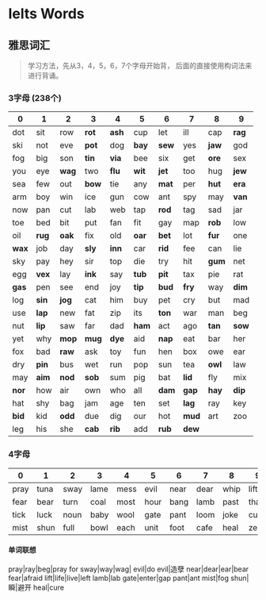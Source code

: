 # Ielts Words


<!-- {{< bilibili id=BV11L411W7s8 >}} -->

## 雅思词汇

>学习方法，先从3，4，5，6，7个字母开始背， 后面的直接使用构词法来进行背诵。

### 3字母 (238个)

| 0       | 1       | 2       | 3       | 4       | 5       | 6       | 7       | 8       | 9       |
| ------- | ------- | ------- | ------- | ------- | ------- | ------- | ------- | ------- | ------- |
| dot     | sit     | row     | **rot** | **ash** | cup     | let     | ill     | cap     | **rag** |
| ski     | not     | eve     | **pot** | dog     | **bay** | **sew** | yes     | **jaw** | god     |
| fog     | big     | son     | **tin** | **via** | bee     | six     | get     | **ore** | sex     |
| you     | eye     | **wag** | two     | **flu** | **wit** | **jet** | too     | hug     | **jew** |
| sea     | few     | out     | **bow** | tie     | any     | **mat** | per     | **hut** | **era** |
| arm     | boy     | win     | ice     | gun     | cow     | ant     | spy     | may     | **van** |
| now     | pan     | cut     | lab     | web     | tap     | **rod** | tag     | sad     | jar     |
| toe     | bed     | bit     | put     | fan     | fit     | gay     | map     | **rob** | low     |
| oil     | **rug** | **oak** | fix     | old     | **oar** | **bet** | lot     | **fur** | one     |
| **wax** | job     | day     | **sly** | **inn** | car     | **rid** | fee     | can     | lie     |
| sky     | pay     | hey     | sir     | top     | die     | try     | hit     | **gum** | net     |
| egg     | **vex** | lay     | **ink** | say     | **tub** | **pit** | tax     | pie     | rat     |
| **gas** | pen     | see     | end     | joy     | **tip** | **bud** | **fry** | way     | **dim** |
| log     | **sin** | **jog** | cat     | him     | buy     | pet     | cry     | but     | mad     |
| use     | **lap** | new     | fat     | zip     | its     | **ton** | war     | man     | beg     |
| nut     | **lip** | saw     | far     | dad     | **ham** | act     | ago     | **tan** | **sow** |
| yet     | why     | **mop** | **mug** | **dye** | aid     | **nap** | eat     | bar     | her     |
| fox     | bad     | **raw** | ask     | toy     | fun     | hen     | box     | owe     | ear     |
| dry     | **pin** | bus     | wet     | run     | pop     | sun     | tea     | **owl** | law     |
| may     | **aim** | **nod** | **sob** | sum     | pig     | bat     | **lid** | fly     | mix     |
| **nor** | how     | air     | own     | who     | all     | **dam** | **gap** | **hay** | **dip** |
| hat     | shy     | bag     | jam     | age     | ten     | set     | **lag** | ray     | key     |
| **bid** | kid     | **odd** | due     | dig     | our     | hot     | **mud** | art     | zoo     |
| leg     | his     | she     | **cab** | **rib** | add     | **rub** | **dew** |

### 4字母

| 0    | 1    | 2    | 3    | 4    | 5    | 6    | 7    | 8    | 9    |
| ---- | ---- | ---- | ---- | ---- | ---- | ---- | ---- | ---- | ---- |
| pray | tuna | sway | lame | mess | evil | near | dear | whip | lift |
| fear | bear | turn | coal | most | hour | bang | lamb | past | than |
| tick | luck | noun | baby | wool | gate | pant | loom | joke | cube |
| mist | shun | full | bowl | each | unit | foot | cafe | heal | zero |

#### 单词联想

pray|ray|beg|pray for
sway|way|wag|
evil|do evil|造孽
near|dear|ear|bear
fear|afraid
lift|life|live|left
lamb|lab
gate|enter|gap
pant|ant
mist|fog
shun|瞬|避开
heal|cure

